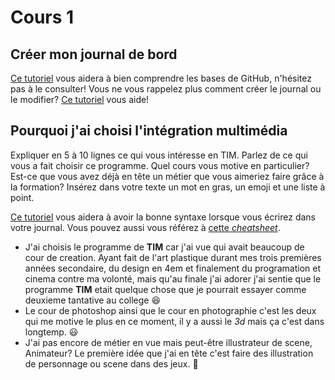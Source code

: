 # Cours 1
## Créer mon journal de bord
[Ce tutoriel](https://guides.github.com/activities/hello-world/) vous aidera à bien comprendre les bases de GitHub, n'hésitez pas à le consulter!
Vous ne vous rappelez plus comment créer le journal ou le modifier? [Ce tutoriel](https://youtu.be/lX3bpuLK_Sg) vous aide! 

## Pourquoi j'ai choisi l'intégration multimédia
Expliquer en 5 à 10 lignes ce qui vous intéresse en TIM. Parlez de ce qui vous a fait choisir ce programme. Quel cours vous motive en particulier? Est-ce que vous avez déjà en tête un métier que vous aimeriez faire grâce à la formation? Insérez dans votre texte un mot en gras, un emoji et une liste à point. 

[Ce tutoriel](https://guides.github.com/features/mastering-markdown/) vous aidera à avoir la bonne syntaxe lorsque vous écrirez dans votre journal. Vous pouvez aussi vous référez à [cette *cheatsheet*](https://github.com/tchapi/markdown-cheatsheet/blob/master/README.md). 
* J'ai choisis le programme de **TIM** car j'ai vue qui avait beaucoup de cour de creation. Ayant fait de l'art plastique durant mes trois premières années secondaire, du design en 4em et finalement du programation et cinema contre ma volonté, mais qu'au finale j'ai adorer j'ai sentie que le programme **TIM** etait quelque chose que je pourrait essayer comme deuxieme tantative au college 😆
* Le cour de photoshop ainsi que le cour en photographie c'est les deux qui me motive le plus en ce moment, il y a aussi le _3d_ mais ça c'est dans longtemp. 😃
* J'ai pas encore de métier en vue mais peut-être illustrateur de scene, Animateur? Le première idée que j'ai en tête c'est faire des illustration de personnage ou scene dans des jeux. 🙂


